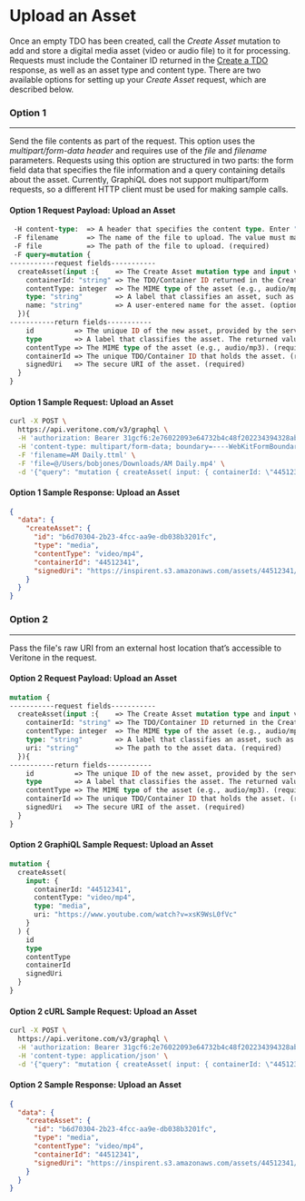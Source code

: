 # Upload an Asset

Once an empty TDO has been created, call the *Create Asset* mutation to add and store a digital media asset (video or audio file) to it for processing. Requests must include the Container ID returned in the [Create a TDO](create-tdo/) response, as well as an asset type and content type. There are two available options for setting up your *Create Asset* request, which are described below.

### Option 1
----------

Send the file contents as part of the request. This option uses the *multipart/form-data header* and requires use of the *file* and *filename* parameters. Requests using this option are structured in two parts: the form field data that specifies the file information and a query containing details about the asset. Currently, GraphiQL does not support multipart/form requests, so a different HTTP client must be used for making sample calls.

#### Option 1 Request Payload: Upload an Asset
```graphql
 -H content-type:  => A header that specifies the content type. Enter "multipart/form-data" as the value.(required)
 -F filename       => The name of the file to upload. The value must match the name of the saved file. (required)      
 -F file           => The path of the file to upload. (required)                                                           
 -F query=mutation {
-----------request fields-----------
  createAsset(input :{    => The Create Asset mutation type and input variable. (required)
    containerId: "string" => The TDO/Container ID returned in the Create TDO response.  (required)
    contentType: integer  => The MIME type of the asset (e.g., audio/mp3). (required)
    type: "string"        => A label that classifies an asset, such as “transcript,” “media,” or “text.” (required)
    name: "string"        => A user-entered name for the asset. (optional)
  }){
-----------return fields-----------
    id          => The unique ID of the new asset, provided by the server. (required)
    type        => A label that classifies the asset. The returned value reflects the input value specified in the request. (required)
    contentType => The MIME type of the asset (e.g., audio/mp3). (required)
    containerId => The unique TDO/Container ID that holds the asset. (required)
    signedUri   => The secure URI of the asset. (required)
  }
}
```

#### Option 1 Sample Request: Upload an Asset
```bash
curl -X POST \
  https://api.veritone.com/v3/graphql \
  -H 'authorization: Bearer 31gcf6:2e76022093e64732b4c48f202234394328abcf72d50e4981b8043a19e8d9baac' \
  -H 'content-type: multipart/form-data; boundary=----WebKitFormBoundary7MA4YWxkTrZu0gW' \
  -F 'filename=AM Daily.ttml' \
  -F 'file=@/Users/bobjones/Downloads/AM Daily.mp4' \
  -d '{"query": "mutation { createAsset( input: { containerId: \"44512341\", contentType: \"video/mp4\", type: \"media\" }) { id, type, contentType, containerId, signedUri } }" }'
```

#### Option 1 Sample Response: Upload an Asset 
```json
{
  "data": {
    "createAsset": {
      "id": "b6d70304-2b23-4fcc-aa9e-db038b3201fc",
      "type": "media",
      "contentType": "video/mp4",
      "containerId": "44512341",
      "signedUri": "https://inspirent.s3.amazonaws.com/assets/44512341/eaf6795e-9e9a-435b-9878-cde23c261d38.ttml?X-Amz-Algorithm=AWS4-HMAC-SHA256&X-Amz-Credential=AKIAI7L6G7PCOOOLA7MQ%2F20171220%2Fus-east-1%2Fs3%2Faws4_request&X-Amz-Date=20171220T154510Z&X-Amz-Expires=604800&X-Amz-Signature=de6c2d0b08b8c572e9b217736e94471ed00bfebd2a7690e54ecfcff5dc9a5c7e&X-Amz-SignedHeaders=host"
    }
  }
}
```

### Option 2 
----------

Pass the file's raw URI from an external host location that’s accessible to Veritone in the request.

#### Option 2 Request Payload: Upload an Asset
```graphql
mutation {
-----------request fields-----------
  createAsset(input :{    => The Create Asset mutation type and input variable. (required)
    containerId: "string" => The TDO/Container ID returned in the Create TDO response.  (required)
    contentType: integer  => The MIME type of the asset (e.g., audio/mp3). (required)
    type: "string"        => A label that classifies an asset, such as “transcript,” “media,” or “text.” (required)
    uri: "string"         => The path to the asset data. (required)
  }){
-----------return fields-----------
    id          => The unique ID of the new asset, provided by the server. (required)
    type        => A label that classifies the asset. The returned value reflects the input value specified in the request. (required)
    contentType => The MIME type of the asset (e.g., audio/mp3). (required)
    containerId => The unique TDO/Container ID that holds the asset. (required)
    signedUri   => The secure URI of the asset. (required)
  }
}
```

#### Option 2 GraphiQL Sample Request: Upload an Asset
```graphql
mutation {
  createAsset(
    input: {
      containerId: "44512341",
      contentType: "video/mp4",
      type: "media",
      uri: "https://www.youtube.com/watch?v=xsK9WsL0fVc"
    }
  ) {
    id
    type
    contentType
    containerId
    signedUri        
  }
}
```

#### Option 2 cURL Sample Request: Upload an Asset
```bash
curl -X POST \
  https://api.veritone.com/v3/graphql \
  -H 'authorization: Bearer 31gcf6:2e76022093e64732b4c48f202234394328abcf72d50e4981b8043a19e8d9baac' \
  -H 'content-type: application/json' \
  -d '{"query": "mutation { createAsset( input: { containerId: \"44512341\", contentType: \"video/mp4\", type: \"media\", uri:\" https://www.youtube.com/watch?v=xsK9WsL0fVc\" }) { id, type, contentType, containerId, signedUri } }" }'
```

#### Option 2 Sample Response: Upload an Asset 
```json
{
  "data": {
    "createAsset": {
      "id": "b6d70304-2b23-4fcc-aa9e-db038b3201fc",
      "type": "media",
      "contentType": "video/mp4",
      "containerId": "44512341",
      "signedUri": "https://inspirent.s3.amazonaws.com/assets/44512341/eaf6795e-9e9a-435b-9878-cde23c261d38.ttml?X-Amz-Algorithm=AWS4-HMAC-SHA256&X-Amz-Credential=AKIAI7L6G7PCOOOLA7MQ%2F20171220%2Fus-east-1%2Fs3%2Faws4_request&X-Amz-Date=20171220T154510Z&X-Amz-Expires=604800&X-Amz-Signature=de6c2d0b08b8c572e9b217736e94471ed00bfebd2a7690e54ecfcff5dc9a5c7e&X-Amz-SignedHeaders=host"
    }
  }
}
```
